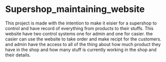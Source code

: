# Supershop_maintaining_website
 This project is made with the intention to make it eisier for a supershop to control and have record of everything from products to their stuffs. This website have two control systems one for admin and one for casier. the casier can use the website to take order and make recipt for the customers. and admin have the access to all of the thing about how much product they have in the shop and how many stuff is currently working in the shop and their details.
